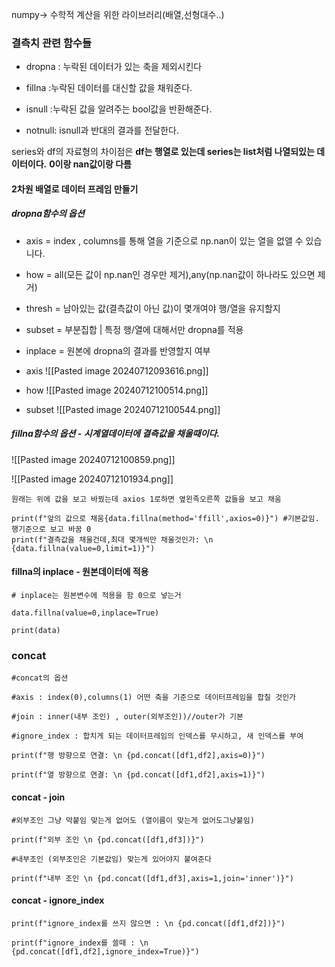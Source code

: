 numpy-> 수학적 계산을 위한 라이브러리(배열,선형대수..)
### 결측치 관련 함수들
- dropna : 누락된 데이터가 있는 축을 제외시킨다

- fillna :누락된 데이터를 대신할 값을 채워준다.

- isnull :누락된 값을 알려주는 bool값을 반환해준다.

- notnull: isnull과 반대의 결과를 전달한다.

series와 df의 자료형의 차이점은
**df는 행열로 있는데 series는 list처럼 나열되있는 데이터이다.**
**0이랑 nan값이랑 다름**


#### 2차원 배열로 데이터 프레임 만들기

##### dropna함수의 옵션
 - axis = index , columns를 통해 열을 기준으로 np.nan이 있는 열을 없앨 수 있습니다.
 - how = all(모든 값이 np.nan인 경우만 제거),any(np.nan값이 하나라도 있으면 제거)
 - thresh = 남아있는 값(결측값이 아닌 값)이 몇개여야 행/열을 유지할지
 - subset = 부분집합 |  특정 행/열에 대해서만 dropna를 적용
 - inplace = 원본에 dropna의 결과를 반영할지 여부


- axis
![[Pasted image 20240712093616.png]]
- how
![[Pasted image 20240712100514.png]]
- subset
![[Pasted image 20240712100544.png]]
##### fillna함수의 옵션 - 시계열데이터에 결측값을 채울때이다.
![[Pasted image 20240712100859.png]]

![[Pasted image 20240712101934.png]]
```
원래는 위에 값을 보고 바꿨는데 axios 1로하면 옆왼족오른쪽 값들을 보고 채움

print(f"앞의 값으로 채움{data.fillna(method='ffill',axios=0)}") #기본값임. 행기준으로 보고 바꿈 0
print(f"결측값을 채울건데,최대 몇개씩만 채울것인가: \n {data.fillna(value=0,limit=1)}")
```


#### fillna의  inplace - 원본데이터에 적용
```
# inplace는 원본변수에 적용을 함 0으로 넣는거

data.fillna(value=0,inplace=True)

print(data)
```

### concat 

```
#concat의 옵션

#axis : index(0),columns(1) 어떤 축을 기준으로 데이터프레임을 합칠 것인가

#join : inner(내부 조인) , outer(외부조인))//outer가 기본

#ignore_index : 합치게 되는 데이터프레임의 인덱스를 무시하고, 새 인덱스를 부여
```

```
print(f"행 방향으로 연결: \n {pd.concat([df1,df2],axis=0)}")
```
```
print(f"열 방향으로 연결: \n {pd.concat([df1,df2],axis=1)}")
```


#### concat - join

```
#외부조인 그냥 막붙임 맞는게 없어도 (열이름이 맞는게 없어도그냥붙임)

print(f"외부 조인 \n {pd.concat([df1,df3])}")
```

```
#내부조인 (외부조인은 기본값임) 맞는게 있어야지 붙여준다

print(f"내부 조인 \n {pd.concat([df1,df3],axis=1,join='inner')}")
```




#### concat - ignore_index
```
print(f"ignore_index를 쓰지 않으면 : \n {pd.concat([df1,df2])}")
```

```
print(f"ignore_index를 쓸때 : \n {pd.concat([df1,df2],ignore_index=True)}")
```